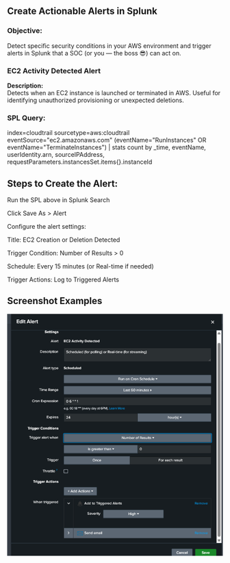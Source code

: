 ## Create Actionable Alerts in Splunk

###  Objective:
Detect specific security conditions in your AWS environment and trigger alerts in Splunk that a SOC (or you — the boss 😎) can act on.


### EC2 Activity Detected Alert

**Description:**  
Detects when an EC2 instance is launched or terminated in AWS. Useful for identifying unauthorized provisioning or unexpected deletions.


### SPL Query:

index=cloudtrail sourcetype=aws:cloudtrail eventSource="ec2.amazonaws.com"
(eventName="RunInstances" OR eventName="TerminateInstances")
| stats count by _time, eventName, userIdentity.arn, sourceIPAddress, requestParameters.instancesSet.items{}.instanceId

## Steps to Create the Alert:
Run the SPL above in Splunk Search

Click Save As > Alert

Configure the alert settings:

Title: EC2 Creation or Deletion Detected

Trigger Condition: Number of Results > 0

Schedule: Every 15 minutes (or Real-time if needed)

Trigger Actions: Log to Triggered Alerts

## Screenshot Examples

![EC2 Activity Detected](docs/EC2EditAlert.png)
